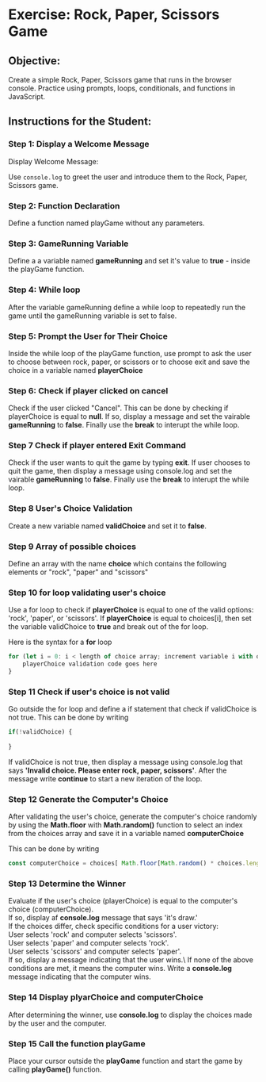 # Exercise: Rock, Paper, Scissors Game

## Objective:

Create a simple Rock, Paper, Scissors game that runs in the browser console. Practice using prompts, loops, conditionals, and functions in JavaScript.

## Instructions for the Student:

### Step 1: Display a Welcome Message

Display Welcome Message:

Use `console.log` to greet the user and introduce them to the Rock, Paper, Scissors game.

### Step 2: Function Declaration

Define a function named playGame without any parameters.


### Step 3: GameRunning Variable

Define a a variable named **gameRunning** and set it's value to **true** - inside the playGame function.

### Step 4: While loop
After the variable gameRunning define a while loop to repeatedly run the game until the gameRunning variable is set to false.

### Step 5: Prompt the User for Their Choice

Inside the while loop of the playGame function, use prompt to ask the user to choose between rock, paper, or scissors or to choose exit and save the choice in a variable named **playerChoice**

### Step 6: Check if player clicked on cancel
Check if the user clicked "Cancel". This can be done by checking if playerChoice is equal to **null**. If so, display a message and set the vairable **gameRunning** to **false**. Finally use the **break** to interupt the while loop.


### Step 7  Check if player entered Exit Command
Check if the user wants to quit the game by typing **exit**. If user chooses to quit the game, then display a message using console.log and set the vairable **gameRunning** to **false**. Finally use the **break** to interupt the while loop.

### Step 8  User's Choice Validation
Create a new variable named **validChoice** and set it to **false**.

### Step 9 Array of possible choices
Define an array with the name **choice** which contains the following elements or "rock", "paper" and "scissors"

### Step 10 for loop validating user's choice
Use a for loop to check if **playerChoice** is equal to one of the valid options: 'rock', 'paper', or 'scissors'. 
If **playerChoice** is equal to choices[i], then set the variable validChoice to **true** and break out of the for loop.

Here is the syntax for a **for** loop 
``` Javascript
for (let i = 0: i < length of choice array; increment variable i with one) {
    playerChoice validation code goes here
}
```

### Step 11 Check if user's choice is not valid
Go outside the for loop and define a if statement that check if validChoice is not true. This can be done by writing 
```Javascript 
if(!validChoice) {
    
}
```
If validChoice is not true, then display a message using console.log that says **'Invalid choice. Please enter rock, paper, scissors'**. After the message write **continue** to start a new iteration of the loop.

### Step 12 Generate the Computer's Choice
After validating the user's choice, generate the computer's choice randomly by using the **Math.floor** with **Math.random()** function to select an index from the choices array and save it in a variable named **computerChoice**

This can be done by writing 
```Javascript 
const computerChoice = choices[ Math.floor[Math.random() * choices.length) ];
```


### Step 13 Determine the Winner
Evaluate if the user's choice (playerChoice) is equal to the computer's choice (computerChoice).\
If so, display af **console.log** message that says 'it's draw.'\
If the choices differ, check specific conditions for a user victory:\
User selects 'rock' and computer selects 'scissors'.\
User selects 'paper' and computer selects 'rock'.\
User selects 'scissors' and computer selects 'paper'.\
If so, display a message indicating that the user wins.\ 
If none of the above conditions are met, it means the computer wins.
Write a **console.log** message indicating that the computer wins.


### Step 14 Display plyarChoice and computerChoice
After determining the winner, use **console.log** to display the choices made by the user and the computer.

### Step 15 Call the function playGame
Place your cursor outside the **playGame** function and start the game by calling **playGame()** function.
